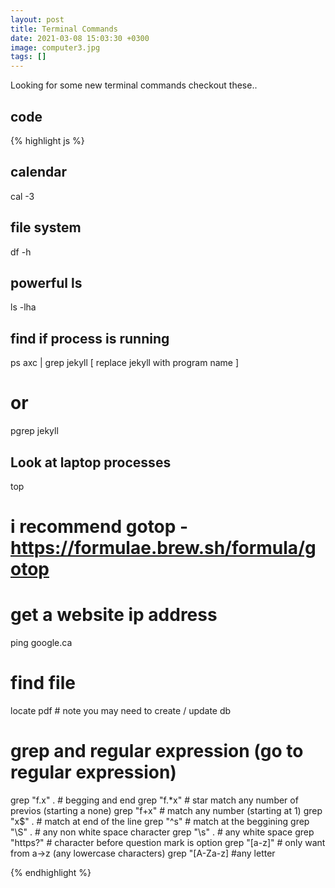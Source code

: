 ```yaml
---
layout: post
title: Terminal Commands
date: 2021-03-08 15:03:30 +0300
image: computer3.jpg
tags: []
---
```


Looking for some new terminal commands checkout these..

## code

{% highlight js %}

## calendar

cal -3

## file system

df -h

## powerful ls

ls -lha

## find if process is running

ps axc | grep jekyll [ replace jekyll with program name ]

# or

pgrep jekyll

## Look at laptop processes

top

# i recommend gotop - https://formulae.brew.sh/formula/gotop

# get a website ip address

ping google.ca

# find file

locate pdf # note you may need to create / update db

# grep and regular expression (go to regular expression)

grep "f.x" . # begging and end
grep "f.\*x" # star match any number of previos (starting a none)
grep "f\+x" # match any number (starting at 1)
grep "x$" . # match at end of the line
grep "^s" # match at the beggining
grep "\S" . # any non white space character
grep "\s" . # any white space
grep "https\?" # character before question mark is option
grep "[a-z]" # only want from a->z (any lowercase characters)
grep "[A-Za-z] #any letter

{% endhighlight %}

